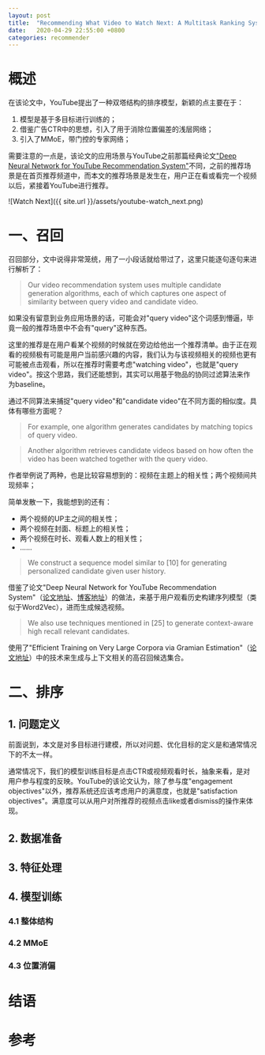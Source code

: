 ```yaml
---
layout: post
title:  "Recommending What Video to Watch Next: A Multitask Ranking System"
date:   2020-04-29 22:55:00 +0800
categories: recommender
---
```


# 概述

在该论文中，YouTube提出了一种双塔结构的排序模型，新颖的点主要在于：
1. 模型是基于多目标进行训练的；
2. 借鉴广告CTR中的思想，引入了用于消除位置偏差的浅层网络；
3. 引入了MMoE，带门控的专家网络；

需要注意的一点是，该论文的应用场景与YouTube之前那篇经典论文["Deep Neural Network for YouTube Recommendation System"](https://whosxavierwu.github.io/recommender/2020/04/12/dnn-for-youtube-recommend.html)不同，之前的推荐场景是在首页推荐频道中，而本文的推荐场景是发生在，用户正在看或看完一个视频以后，紧接着YouTube进行推荐。

![Watch Next]({{ site.url }}/assets/youtube-watch_next.png)

# 一、召回

召回部分，文中说得非常笼统，用了一小段话就给带过了，这里只能逐句逐句来进行解析了：

> Our video recommendation system uses multiple candidate generation algorithms, each of which captures one aspect of similarity between query video and candidate video. 

如果没有留意到业务应用场景的话，可能会对"query video"这个词感到懵逼，毕竟一般的推荐场景中不会有"query"这种东西。

这里的推荐是在用户看某个视频的时候就在旁边给他出一个推荐清单。由于正在观看的视频极有可能是用户当前感兴趣的内容，我们认为与该视频相关的视频也更有可能被点击观看，所以在推荐时需要考虑"watching video"，也就是"query video"。按这个思路，我们还能想到，其实可以用基于物品的协同过滤算法来作为baseline。

通过不同算法来捕捉"query video"和"candidate video"在不同方面的相似度。具体有哪些方面呢？

> For example, one algorithm generates candidates by matching topics of query video. 

> Another algorithm retrieves candidate videos based on how often the video has been watched together with the query video. 

作者举例说了两种，也是比较容易想到的：视频在主题上的相关性；两个视频间共现频率；

简单发散一下，我能想到的还有：
+ 两个视频的UP主之间的相关性；
+ 两个视频在封面、标题上的相关性；
+ 两个视频在时长、观看人数上的相关性；
+ ……

> We construct a sequence model similar to [10] for generating personalized candidate given user history. 

借鉴了论文"Deep Neural Network for YouTube Recommendation System"（[论文地址](https://dl.acm.org/doi/10.1145/2959100.2959190)、[博客地址](https://whosxavierwu.github.io/recommender/2020/04/12/dnn-for-youtube-recommend.html)）的做法，来基于用户观看历史构建序列模型（类似于Word2Vec），进而生成候选视频。

> We also use techniques mentioned in [25] to generate context-aware high recall relevant candidates.

使用了"Efficient Training on Very Large Corpora via Gramian Estimation"（[论文地址](https://arxiv.org/abs/1807.07187)）中的技术来生成与上下文相关的高召回候选集合。

# 二、排序

## 1. 问题定义

前面说到，本文是对多目标进行建模，所以对问题、优化目标的定义是和通常情况下的不太一样。

通常情况下，我们的模型训练目标是点击CTR或视频观看时长，抽象来看，是对用户参与程度的反映。YouTube的该论文认为，除了参与度"engagement objectives"以外，推荐系统还应该考虑用户的满意度，也就是"satisfaction objectives"。满意度可以从用户对所推荐的视频点击like或者dismiss的操作来体现。

## 2. 数据准备

## 3. 特征处理

## 4. 模型训练

### 4.1 整体结构

### 4.2 MMoE

### 4.3 位置消偏

# 结语

# 参考
